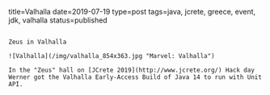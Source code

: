 title=Valhalla
date=2019-07-19
type=post
tags=java, jcrete, greece, event, jdk, valhalla
status=published
~~~~~~

Zeus in Valhalla

![Valhalla](/img/valhalla_854x363.jpg "Marvel: Valhalla")

In the "Zeus" hall on [JCrete 2019](http://www.jcrete.org/) Hack day Werner got the Valhalla Early-Access Build of Java 14 to run with Unit API.
